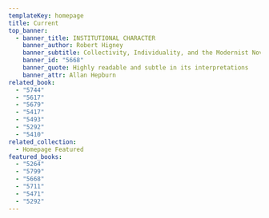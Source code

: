 ```yaml
---
templateKey: homepage
title: Current
top_banner:
  - banner_title: INSTITUTIONAL CHARACTER
    banner_author: Robert Higney
    banner_subtitle: Collectivity, Individuality, and the Modernist Novel
    banner_id: "5668"
    banner_quote: Highly readable and subtle in its interpretations
    banner_attr: Allan Hepburn
related_book:
  - "5744"
  - "5617"
  - "5679"
  - "5417"
  - "5493"
  - "5292"
  - "5410"
related_collection:
  - Homepage Featured
featured_books:
  - "5264"
  - "5799"
  - "5668"
  - "5711"
  - "5471"
  - "5292"
---
```

